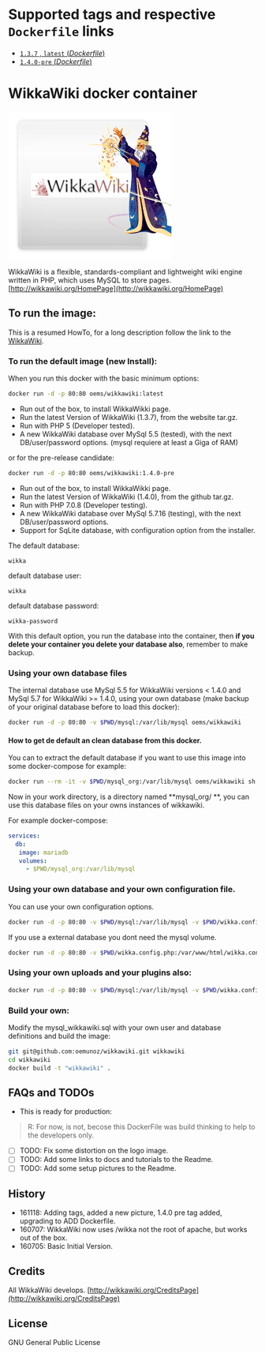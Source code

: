 # Supported tags and respective `Dockerfile` links

-	[`1.3.7` , `latest` (*Dockerfile*)](https://github.com/oemunoz/wikkawiki/blob/master/Dockerfile)
-	[`1.4.0-pre` (*Dockerfile*)](https://github.com/oemunoz/wikkawiki/blob/1.4.0-pre/Dockerfile)

# WikkaWiki docker container
![WikkaWiki.](https://github.com/oemunoz/wikkawiki/raw/master/images/wikkawikiWizzard.png)

WikkaWiki is a flexible, standards-compliant and lightweight wiki engine written in PHP, which uses MySQL to store pages.
[http://wikkawiki.org/HomePage](http://wikkawiki.org/HomePage)

## To run the image:

This is a resumed HowTo, for a long description follow the link to the [WikkaWiki](http://wikkawiki.org/Wikka-Docker).

### To run the default image (new Install):
When you run this docker with the basic minimum options:

```bash
docker run -d -p 80:80 oems/wikkawiki:latest
```

- Run out of the box, to install WikkaWikki page.
- Run the latest Version of WikkaWiki (1.3.7), from the website tar.gz.
- Run with PHP 5 (Developer tested).
- A new WikkaWiki database over MySql 5.5 (tested), with the next DB/user/password options. (mysql requiere at least a Giga of RAM)

or for the pre-release candidate:

```bash
docker run -d -p 80:80 oems/wikkawiki:1.4.0-pre
```

- Run out of the box, to install WikkaWikki page.
- Run the latest Version of WikkaWiki (1.4.0), from the github tar.gz.
- Run with PHP 7.0.8 (Developer testing).
- A new WikkaWiki database over MySql 5.7.16 (testing), with the next DB/user/password options.
- Support for SqLite database, with configuration option from the installer.

The default database:
```text
wikka
```

default database user:

```text
wikka
```

default database password:

```text
wikka-password
```

With this default option, you run the database into the container, then **if you delete your container you delete your database also**, remember to make backup.

### Using your own database files

The internal database use MySql 5.5 for WikkaWiki versions < 1.4.0 and MySql 5.7 for WikkaWiki >= 1.4.0, using your own database (make backup of your original database before to load this docker):

```bash
docker run -d -p 80:80 -v $PWD/mysql:/var/lib/mysql oems/wikkawiki
```

#### How to get de default an clean database from this docker.

You can to extract the default database if you want to use this image into some docker-compose for example:

```bash
docker run --rm -it -v $PWD/mysql_org:/var/lib/mysql oems/wikkawiki sh -c "tar -xvf /mysql_basic.tar"
```

Now in your work directory, is a directory named **mysql_org/ **, you can use this database files on your owns instances of wikkawiki.

For example docker-compose:

```yaml
services:
  db:
   image: mariadb
   volumes:
     - $PWD/mysql_org:/var/lib/mysql
```

### Using your own database and your own configuration file.

You can use your own configuration options.

```bash
docker run -d -p 80:80 -v $PWD/mysql:/var/lib/mysql -v $PWD/wikka.config.php:/var/www/html/wikka/wikka.config.php oems/wikkawiki
```

If you use a external database you dont need the mysql volume.

```bash
docker run -d -p 80:80 -v $PWD/wikka.config.php:/var/www/html/wikka.config.php oems/wikkawiki
```

### Using your own uploads and your plugins also:

```bash
docker run -d -p 80:80 -v $PWD/mysql:/var/lib/mysql -v $PWD/wikka.config.php:/var/www/html/wikka/wikka.config.php -v $PWD/uploads:/var/www/html/wikka/uploads -v $PWD/plugins:/var/www/html/wikka/plugins oems/wikkawiki
```

### Build your own:

Modify the mysql_wikkawiki.sql with your own user and database definitions and build the image:

```bash
git git@github.com:oemunoz/wikkawiki.git wikkawiki
cd wikkawiki
docker build -t "wikkawiki" .
```

## FAQs and TODOs

- This is ready for production:

> R: For now, is not, becose this DockerFile was build thinking to help to the developers only.

- [ ] TODO: Fix some distortion on the logo image.
- [ ] TODO: Add some links to docs and tutorials to the Readme.
- [ ] TODO: Add some setup pictures to the Readme.

## History

- 161118: Adding tags, added a new picture, 1.4.0 pre tag added, upgrading to ADD Dockerfile.
- 160707: WikkaWiki now uses /wikka not the root of apache, but works out of the box.
- 160705: Basic Initial Version.

## Credits

All WikkaWiki develops.
[http://wikkawiki.org/CreditsPage](http://wikkawiki.org/CreditsPage)

## License

GNU General Public License
